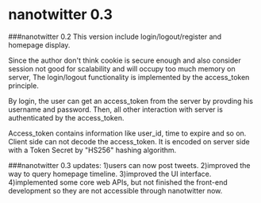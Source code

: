 # nanotwitter 0.3



###nanotwitter 0.2
This version include login/logout/register and homepage display.

Since the author don't think cookie is secure enough and also consider session not good for scalability and will occupy too much memory on server, The login/logout functionality is implemented by the access_token principle.

By login, the user can get an access_token from the server by provding his username and password.
Then, all other interaction with server is authenticated by the access_token.

Access_token contains information like user_id, time to expire and so on. Client side can not decode the access_token. It is encoded on server side with a Token Secret by  "HS256" hashing algorithm.

###nanotwitter 0.3
updates:
1)users can now post tweets. 
2)improved the way to query homepage timeline.
3)improved the UI interface.
4)implemented some core web APIs, but not finished the front-end development so they are not accessible through nanotwitter now.